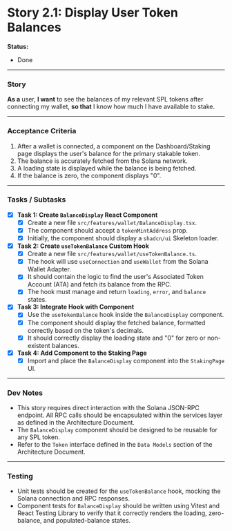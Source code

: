 # Story 2.1: Display User Token Balances

**Status:**

- Done

---

### **Story**
**As a** user,
**I want** to see the balances of my relevant SPL tokens after connecting my wallet,
**so that** I know how much I have available to stake.

---

### **Acceptance Criteria**
1.  After a wallet is connected, a component on the Dashboard/Staking page displays the user's balance for the primary stakable token.
2.  The balance is accurately fetched from the Solana network.
3.  A loading state is displayed while the balance is being fetched.
4.  If the balance is zero, the component displays "0".

---

### **Tasks / Subtasks**
- [x] **Task 1: Create `BalanceDisplay` React Component**
    - [x] Create a new file `src/features/wallet/BalanceDisplay.tsx`.
    - [x] The component should accept a `tokenMintAddress` prop.
    - [x] Initially, the component should display a `shadcn/ui` Skeleton loader.
- [x] **Task 2: Create `useTokenBalance` Custom Hook**
    - [x] Create a new file `src/features/wallet/useTokenBalance.ts`.
    - [x] The hook will use `useConnection` and `useWallet` from the Solana Wallet Adapter.
    - [x] It should contain the logic to find the user's Associated Token Account (ATA) and fetch its balance from the RPC.
    - [x] The hook must manage and return `loading`, `error`, and `balance` states.
- [x] **Task 3: Integrate Hook with Component**
    - [x] Use the `useTokenBalance` hook inside the `BalanceDisplay` component.
    - [x] The component should display the fetched balance, formatted correctly based on the token's decimals.
    - [x] It should correctly display the loading state and "0" for zero or non-existent balances.
- [x] **Task 4: Add Component to the Staking Page**
    - [x] Import and place the `BalanceDisplay` component into the `StakingPage` UI.

---

### **Dev Notes**
* This story requires direct interaction with the Solana JSON-RPC endpoint. All RPC calls should be encapsulated within the services layer as defined in the Architecture Document.
* The `BalanceDisplay` component should be designed to be reusable for any SPL token.
* Refer to the `Token` interface defined in the `Data Models` section of the Architecture Document.

---

### **Testing**
* Unit tests should be created for the `useTokenBalance` hook, mocking the Solana connection and RPC responses.
* Component tests for `BalanceDisplay` should be written using Vitest and React Testing Library to verify that it correctly renders the loading, zero-balance, and populated-balance states.